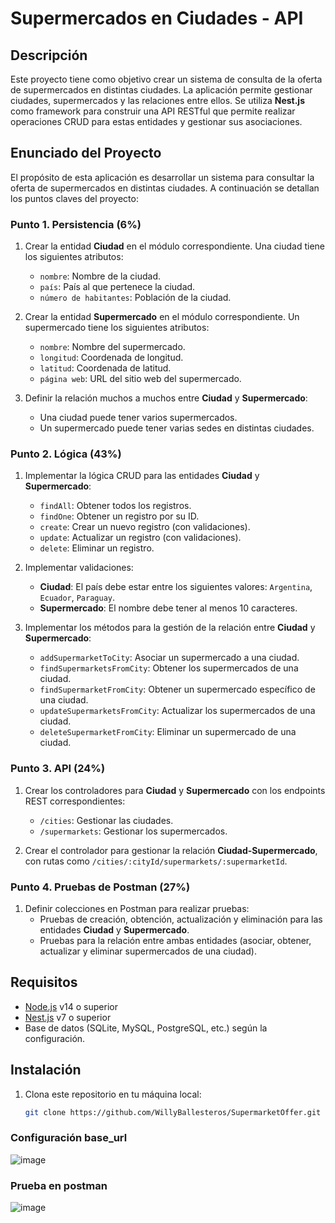 # Supermercados en Ciudades - API

## Descripción

Este proyecto tiene como objetivo crear un sistema de consulta de la oferta de supermercados en distintas ciudades. La aplicación permite gestionar ciudades, supermercados y las relaciones entre ellos. Se utiliza **Nest.js** como framework para construir una API RESTful que permite realizar operaciones CRUD para estas entidades y gestionar sus asociaciones.

## Enunciado del Proyecto

El propósito de esta aplicación es desarrollar un sistema para consultar la oferta de supermercados en distintas ciudades. A continuación se detallan los puntos claves del proyecto:

### Punto 1. Persistencia (6%)

1. Crear la entidad **Ciudad** en el módulo correspondiente. Una ciudad tiene los siguientes atributos:
   - `nombre`: Nombre de la ciudad.
   - `país`: País al que pertenece la ciudad.
   - `número de habitantes`: Población de la ciudad.

2. Crear la entidad **Supermercado** en el módulo correspondiente. Un supermercado tiene los siguientes atributos:
   - `nombre`: Nombre del supermercado.
   - `longitud`: Coordenada de longitud.
   - `latitud`: Coordenada de latitud.
   - `página web`: URL del sitio web del supermercado.

3. Definir la relación muchos a muchos entre **Ciudad** y **Supermercado**:
   - Una ciudad puede tener varios supermercados.
   - Un supermercado puede tener varias sedes en distintas ciudades.

### Punto 2. Lógica (43%)

1. Implementar la lógica CRUD para las entidades **Ciudad** y **Supermercado**:
   - `findAll`: Obtener todos los registros.
   - `findOne`: Obtener un registro por su ID.
   - `create`: Crear un nuevo registro (con validaciones).
   - `update`: Actualizar un registro (con validaciones).
   - `delete`: Eliminar un registro.

2. Implementar validaciones:
   - **Ciudad**: El país debe estar entre los siguientes valores: `Argentina`, `Ecuador`, `Paraguay`.
   - **Supermercado**: El nombre debe tener al menos 10 caracteres.

3. Implementar los métodos para la gestión de la relación entre **Ciudad** y **Supermercado**:
   - `addSupermarketToCity`: Asociar un supermercado a una ciudad.
   - `findSupermarketsFromCity`: Obtener los supermercados de una ciudad.
   - `findSupermarketFromCity`: Obtener un supermercado específico de una ciudad.
   - `updateSupermarketsFromCity`: Actualizar los supermercados de una ciudad.
   - `deleteSupermarketFromCity`: Eliminar un supermercado de una ciudad.

### Punto 3. API (24%)

1. Crear los controladores para **Ciudad** y **Supermercado** con los endpoints REST correspondientes:
   - `/cities`: Gestionar las ciudades.
   - `/supermarkets`: Gestionar los supermercados.

2. Crear el controlador para gestionar la relación **Ciudad-Supermercado**, con rutas como `/cities/:cityId/supermarkets/:supermarketId`.

### Punto 4. Pruebas de Postman (27%)

1. Definir colecciones en Postman para realizar pruebas:
   - Pruebas de creación, obtención, actualización y eliminación para las entidades **Ciudad** y **Supermercado**.
   - Pruebas para la relación entre ambas entidades (asociar, obtener, actualizar y eliminar supermercados de una ciudad).

## Requisitos

- [Node.js](https://nodejs.org/) v14 o superior
- [Nest.js](https://nestjs.com/) v7 o superior
- Base de datos (SQLite, MySQL, PostgreSQL, etc.) según la configuración.

## Instalación

1. Clona este repositorio en tu máquina local:

   ```bash
   git clone https://github.com/WillyBallesteros/SupermarketOffer.git
   
### Configuración base_url
![image](https://github.com/user-attachments/assets/8d7333ab-45cd-4a10-9018-c5322461c969)

### Prueba en postman
![image](https://github.com/user-attachments/assets/123fd3f9-b74b-4add-9ebf-924826fd68ad)



